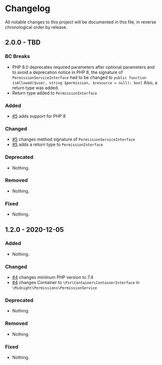# Changelog

All notable changes to this project will be documented in this file, in reverse chronological order by release.

## 2.0.0 - TBD

### BC Breaks

- PHP 8.0 deprecates required parameters after optional parameters and to avoid a deprecation notice in PHP 8, the
  signature of `PermissionServiceInterface` had to be changed to
  `public function isAllowed($user, string $permission, $resource = null): bool`
  Also, a return type was added.
- Return type added to `PermissionInterface`

### Added

- [#5](https://github.com/MidnightDesign/midnight-permissions/pull/5) adds support for PHP 8

### Changed

- [#5](https://github.com/MidnightDesign/midnight-permissions/pull/5) changes method signature
  of `PermissionServiceInterface`
- [#5](https://github.com/MidnightDesign/midnight-permissions/pull/5) adds a return type to `PermissionInterface`

### Deprecated

- Nothing.

### Removed

- Nothing.

### Fixed

- Nothing.

## 1.2.0 - 2020-12-05

### Added

- Nothing.

### Changed

- [#4](https://github.com/MidnightDesign/midnight-permissions/pull/4) changes minimum PHP version to 7.4
- [#4](https://github.com/MidnightDesign/midnight-permissions/pull/4) changes Container to
  `\Psr\Container\ContainerInterface` in `\Midnight\Permissions\PermissionService`

### Deprecated

- Nothing.

### Removed

- Nothing.

### Fixed

- Nothing.
